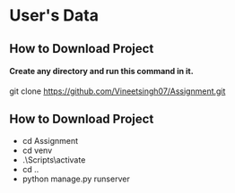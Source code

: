 # User's Data



## How to Download Project
#### Create any directory and run this command in it.
git clone https://github.com/Vineetsingh07/Assignment.git


## How to Download Project
* cd Assignment
* cd venv 
* .\Scripts\activate
* cd ..
* python manage.py runserver

